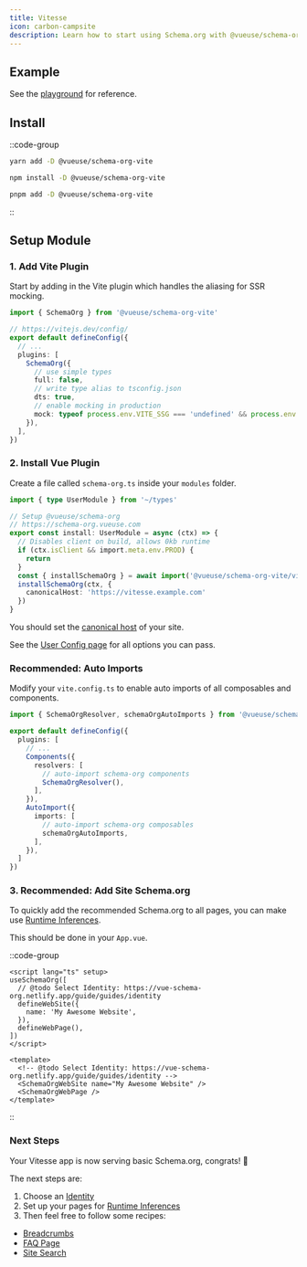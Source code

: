 ```yaml
---
title: Vitesse
icon: carbon-campsite
description: Learn how to start using Schema.org with @vueuse/schema-org in Vitesse.
---
```


## Example

See the [playground](https://github.com/vueuse/schema-org/tree/main/playgrounds/vitesse) for reference.

## Install

::code-group

```bash [yarn]
yarn add -D @vueuse/schema-org-vite
```

```bash [npm]
npm install -D @vueuse/schema-org-vite
```

```bash [pnpm]
pnpm add -D @vueuse/schema-org-vite
```

::


## Setup Module

### 1. Add Vite Plugin

Start by adding in the Vite plugin which handles the aliasing for SSR mocking.

```ts [vite.config.ts]
import { SchemaOrg } from '@vueuse/schema-org-vite'

// https://vitejs.dev/config/
export default defineConfig({
  // ...
  plugins: [
    SchemaOrg({
      // use simple types
      full: false,
      // write type alias to tsconfig.json
      dts: true,
      // enable mocking in production
      mock: typeof process.env.VITE_SSG === 'undefined' && process.env.NODE_ENV === 'production',
    }),
  ],
})
```

### 2. Install Vue Plugin

Create a file called `schema-org.ts` inside your `modules` folder.

```ts [src/modules/schema-org.ts]
import { type UserModule } from '~/types'

// Setup @vueuse/schema-org
// https://schema-org.vueuse.com
export const install: UserModule = async (ctx) => {
  // Disables client on build, allows 0kb runtime
  if (ctx.isClient && import.meta.env.PROD) {
    return
  }
  const { installSchemaOrg } = await import('@vueuse/schema-org-vite/vitesse')
  installSchemaOrg(ctx, {
    canonicalHost: 'https://vitesse.example.com'
  })
}
```

You should set the [canonical host](https://developers.google.com/search/docs/advanced/crawling/consolidate-duplicate-urls) of your site.

See the [User Config page](/guide/guides/user-config) for all options you can pass.

### Recommended: Auto Imports

Modify your `vite.config.ts` to enable auto imports of all composables and components.

```ts [vite.config.ts]
import { SchemaOrgResolver, schemaOrgAutoImports } from '@vueuse/schema-org-vite'

export default defineConfig({
  plugins: [
    // ...
    Components({
      resolvers: [
        // auto-import schema-org components  
        SchemaOrgResolver(),
      ],
    }),
    AutoImport({
      imports: [
        // auto-import schema-org composables  
        schemaOrgAutoImports,
      ],
    }),
  ]
})
```

### 3. Recommended: Add Site Schema.org

To quickly add the recommended Schema.org to all pages, you can make use [Runtime Inferences](/guide/getting-started/how-it-works#runtime-inferences).

This should be done in your `App.vue`.

::code-group

```vue [Composition API]
<script lang="ts" setup>
useSchemaOrg([
  // @todo Select Identity: https://vue-schema-org.netlify.app/guide/guides/identity
  defineWebSite({
    name: 'My Awesome Website',
  }),
  defineWebPage(),
])
</script>
```

```vue [Component API]
<template>
  <!-- @todo Select Identity: https://vue-schema-org.netlify.app/guide/guides/identity -->
  <SchemaOrgWebSite name="My Awesome Website" />
  <SchemaOrgWebPage />
</template>
```

::

### Next Steps

Your Vitesse app is now serving basic Schema.org, congrats! 🎉

The next steps are:
1. Choose an [Identity](/guide/guides/identity)
2. Set up your pages for [Runtime Inferences](/guide/getting-started/how-it-works#runtime-inferences)
3. Then feel free to follow some recipes:

- [Breadcrumbs](/guide/recipes/breadcrumbs)
- [FAQ Page](/guide/recipes/faq)
- [Site Search](/guide/recipes/site-search)
